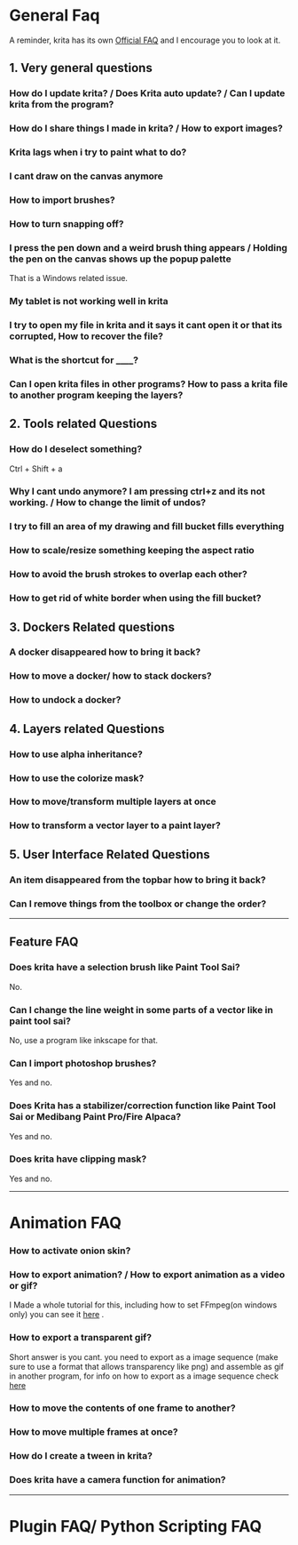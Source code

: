 # General Faq
A reminder, krita has its own [Official FAQ](https://docs.krita.org/en/KritaFAQ.html) and I encourage you to look at it.

## 1. Very general questions

### How do I update krita? / Does Krita auto update? / Can I update krita from the program?

### How do I share things I made in krita? / How to export images?

### Krita lags when i try to paint what to do?

### I cant draw on the canvas anymore

### How to import brushes?

### How to turn snapping off?

### I press the pen down and a weird brush thing appears / Holding the pen on the canvas shows up the popup palette
That is a Windows related issue.

### My tablet is not working well in krita

### I try to open my file in krita and it says it cant open it or that its corrupted, How to recover the file?

### What is the shortcut for ____?

### Can I open krita files in other programs? How to pass a krita file to another program keeping the layers?

## 2. Tools related Questions

### How do I deselect something?
Ctrl + Shift + a

### Why I cant undo anymore? I am pressing ctrl+z and its not working. / How to change the limit of undos?

### I try to fill an area of my drawing and fill bucket fills everything

### How to scale/resize something keeping the aspect ratio

### How to avoid the brush strokes to overlap each other?

### How to get rid of white border when using the fill bucket?

## 3. Dockers Related questions

### A docker disappeared how to bring it back?

### How to move a docker/ how to stack dockers?

### How to undock a docker?


## 4. Layers related Questions

### How to use alpha inheritance?

### How to use the colorize mask?

### How to move/transform multiple layers at once

### How to transform a vector layer to a paint layer?


## 5. User Interface Related Questions

### An item disappeared from the topbar how to bring it back?

### Can I remove things from the toolbox or change the order?


---
## Feature FAQ

### Does krita have a selection brush like Paint Tool Sai?
No.

### Can I change the line weight in some parts of a vector like in paint tool sai?
No, use a program like inkscape for that.

### Can I import photoshop brushes?
Yes and no.

### Does Krita has a stabilizer/correction function like Paint Tool Sai or Medibang Paint Pro/Fire Alpaca?
Yes and no.

### Does krita have clipping mask?
Yes and no.

---
# Animation FAQ

### How to activate onion skin?


### How to export animation? / How to export animation as a video or gif?
I Made a whole tutorial for this, including how to set FFmpeg(on windows only) you can see it [here](../tutorials/ffmpeg_krita_windows.md) .

### How to export a transparent gif?
Short answer is you cant. you need to export as a image sequence (make sure to use a format that allows transparency like png) and assemble as gif in another program, for info on how to export as a image sequence check [here](../tutorials/ffmpeg_krita_windows.md) 

### How to move the contents of one frame to another?

### How to move multiple frames at once?

### How do I create a tween in krita?

### Does krita have a camera function for animation?

---

# Plugin FAQ/ Python Scripting FAQ